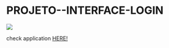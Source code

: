 # PROJETO--INTERFACE-LOGIN

<img src="https://github.com/wandersondefariasprogramador/PROJETO--INTERFACE-LOGIN/blob/master/assets/projeto.jpg?raw=true" />


 check application <a href="https://wandersondefariasprogramador.github.io/login-app-dev-club-class/">HERE!</a>



